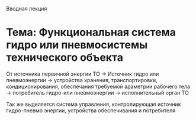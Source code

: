 Вводная лекция
# **Тема:** Функциональная система гидро или пневмосистемы технического объекта
От источника первичной энергии ТО -> Источник гидро или пневмоэнергии -> устройства хранения, транспортировки, кондиционирования, обеспечания требуемой араметрии рабочего тела -> потребитель гидро-или пневмоэнергии -> исполнительный орган ТО

Так же выделяется система управления, контролирующая источник гидро-пневмо энергии, устройства обеспечивания и потребителя 